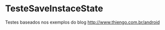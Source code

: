 TesteSaveInstaceState
=====================
Testes baseados nos exemplos do blog http://www.thiengo.com.br/android
